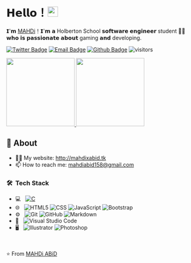 # 𝗛𝗲𝗹𝗹𝗼！<img src="https://user-images.githubusercontent.com/5679180/79618120-0daffb80-80be-11ea-819e-d2b0fa904d07.gif" width="27px"> 

𝗜'𝗺 [MAHDi](https://github.com/mahdixabid)！𝗜'𝗺 𝗮 Holberton School 𝘀𝗼𝗳𝘁𝘄𝗮𝗿𝗲 𝗲𝗻𝗴𝗶𝗻𝗲𝗲𝗿 student 👨‍💻 𝘄𝗵𝗼 𝗶𝘀 𝗽𝗮𝘀𝘀𝗶𝗼𝗻𝗮𝘁𝗲 𝗮𝗯𝗼𝘂𝘁 gaming 𝗮𝗻𝗱 developing.

[![Twitter Badge](https://img.shields.io/badge/-Twitter-1da1f2?style=flat-square&labelColor=1da1f2&logo=twitter&logoColor=white&link=https://twitter.com/BlackxBoOT)](https://twitter.com/BlackxBoOT)
[![Email Badge](https://img.shields.io/badge/-Email-c14438?style=flat-square&logo=Gmail&logoColor=white&link=mailto:mahdiabid158@gmail.com)](mailto:yaronhuang@foxmail.com)
[![Github Badge](https://img.shields.io/badge/-Github-232323?style=flat-square&logo=Github&logoColor=white&link=https://space.bilibili.com/7708412)](https://github.com/mahdixabid)
![visitors](https://visitor-badge.laobi.icu/badge?page_id=mahdixabid)

<a href="https://github.com/mahdixabid">
  <img height="180em" src="https://github-readme-stats.vercel.app/api?username=mahdixabid&show_icons=true&theme=dark" />
  <img height="180em" src="https://github-readme-stats.vercel.app/api/top-langs/?username=mahdixabid&theme=dark&layout=compact" />
</a>

## 🧐 About

- 👨‍💻 My website: http://mahdixabid.tk
- 📫 How to reach me: mahdiabid158@gmail.com
<h3> 🛠 &nbsp;Tech Stack</h3>

- 💻 &nbsp;
 [![C](https://img.shields.io/static/v1?label=&message=C&color=black)](https://img.shields.io/static/v1?label=<LABEL>&message=<MESSAGE>&color=black)
- 🌐 &nbsp;
  ![HTML5](https://img.shields.io/badge/-HTML5-333333?style=flat&logo=HTML5)
  ![CSS](https://img.shields.io/badge/-CSS-333333?style=flat&logo=CSS3&logoColor=1572B6)
  ![JavaScript](https://img.shields.io/badge/-JavaScript-333333?style=flat&logo=javascript)
  ![Bootstrap](https://img.shields.io/badge/-Bootstrap-333333?style=flat&logo=bootstrap&logoColor=563D7C)
- ⚙️ &nbsp;
  ![Git](https://img.shields.io/badge/-Git-333333?style=flat&logo=git)
  ![GitHub](https://img.shields.io/badge/-GitHub-333333?style=flat&logo=github)
  ![Markdown](https://img.shields.io/badge/-Markdown-333333?style=flat&logo=markdown)
- 🔧 &nbsp;
  ![Visual Studio Code](https://img.shields.io/badge/-Visual%20Studio%20Code-333333?style=flat&logo=visual-studio-code&logoColor=007ACC)
- 🖥 &nbsp;
  ![Illustrator](https://img.shields.io/badge/-Illustrator-333333?style=flat&logo=adobe-illustrator)
  ![Photoshop](https://img.shields.io/badge/-Photoshop-333333?style=flat&logo=adobe-photoshop)

<br/>



⭐️ From [MAHDi ABiD](https://github.com/mahdixabid)

